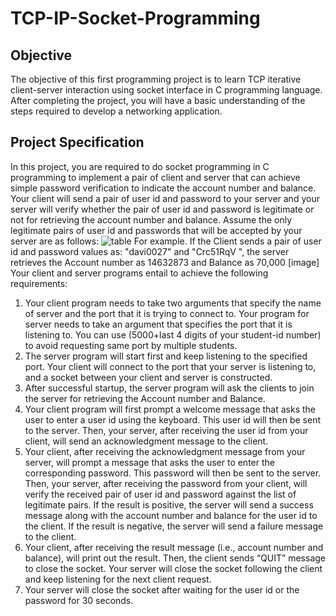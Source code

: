# TCP-IP-Socket-Programming
## Objective
The objective of this first programming project is to learn TCP iterative client-server interaction using socket interface in C programming language. After completing the project, you will have a basic understanding of the steps required to develop a networking application.
## Project Specification
In this project, you are required to do socket programming in C programming to implement a pair of client and server that can achieve simple password verification to indicate the account number and balance. Your client will send a pair of user id and password to your server and your server will verify whether the pair of user id and password is legitimate or not for retrieving the account number and balance. Assume the only legitimate pairs of user id and passwords that will be accepted by your server are as follows:
![table](https://github.com/vasireddyujwala/TCP-IP-Socket-Programming/assets/92040231/0570957e-42e6-4358-8637-6e9cdf11cef9)
For example. If the Client sends a pair of user id and password values as: "davi0027" and "Crc51RqV ", the server retrieves the Account number as 14632873 and Balance as 70,000
[image]
Your client and server programs entail to achieve the following requirements:
1. Your client program needs to take two arguments that specify the name of server and the port that it is trying to connect to. Your program for server needs to take an argument that specifies the port that it is listening to. You can use (5000+last 4 digits of your student-id number) to avoid requesting same port by multiple students.
2. The server program will start first and keep listening to the specified port. Your client will connect to the port that your server is listening to, and a socket between your client and server is constructed.
3. After successful startup, the server program will ask the clients to join the server for retrieving the Account number and Balance.
4. Your client program will first prompt a welcome message that asks the user to enter a user id using the keyboard. This user id will then be sent to the server. Then, your server, after receiving the user id from your client, will send an acknowledgment message to the client.
5. Your client, after receiving the acknowledgment message from your server, will prompt a message that asks the user to enter the corresponding password. This password will then be sent to the server. Then, your server, after receiving the password from your client, will verify the received pair of user id and password against the list of legitimate pairs. If the result is positive, the server will send a success message along with the account number and balance for the user id to the client. If the result is negative, the server will send a failure message to the client.
6. Your client, after receiving the result message (i.e., account number and balance), will print out the result. Then, the client sends “QUIT” message to close the socket. Your server will close the socket following the client and keep listening for the next client request.
7. Your server will close the socket after waiting for the user id or the password for 30 seconds.
